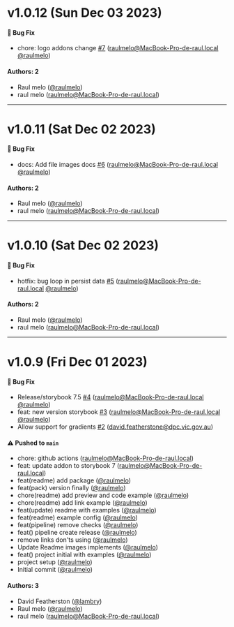 # v1.0.12 (Sun Dec 03 2023)

#### 🐛 Bug Fix

- chore: logo addons change [#7](https://github.com/raulmelo/addon-variablecss-theme/pull/7) (raulmelo@MacBook-Pro-de-raul.local [@raulmelo](https://github.com/raulmelo))

#### Authors: 2

- Raul melo ([@raulmelo](https://github.com/raulmelo))
- raul melo (raulmelo@MacBook-Pro-de-raul.local)

---

# v1.0.11 (Sat Dec 02 2023)

#### 🐛 Bug Fix

- docs: Add file images docs [#6](https://github.com/raulmelo/addon-variablecss-theme/pull/6) (raulmelo@MacBook-Pro-de-raul.local [@raulmelo](https://github.com/raulmelo))

#### Authors: 2

- Raul melo ([@raulmelo](https://github.com/raulmelo))
- raul melo (raulmelo@MacBook-Pro-de-raul.local)

---

# v1.0.10 (Sat Dec 02 2023)

#### 🐛 Bug Fix

- hotfix: bug loop in persist data [#5](https://github.com/raulmelo/addon-variablecss-theme/pull/5) (raulmelo@MacBook-Pro-de-raul.local [@raulmelo](https://github.com/raulmelo))

#### Authors: 2

- Raul melo ([@raulmelo](https://github.com/raulmelo))
- raul melo (raulmelo@MacBook-Pro-de-raul.local)

---

# v1.0.9 (Fri Dec 01 2023)

#### 🐛 Bug Fix

- Release/storybook 7.5 [#4](https://github.com/raulmelo/addon-variablecss-theme/pull/4) (raulmelo@MacBook-Pro-de-raul.local [@raulmelo](https://github.com/raulmelo))
- feat: new version storybook [#3](https://github.com/raulmelo/addon-variablecss-theme/pull/3) (raulmelo@MacBook-Pro-de-raul.local [@raulmelo](https://github.com/raulmelo))
- Allow support for gradients [#2](https://github.com/raulmelo/addon-variablecss-theme/pull/2) (david.featherstone@dpc.vic.gov.au)

#### ⚠️ Pushed to `main`

- chore: github actions (raulmelo@MacBook-Pro-de-raul.local)
- feat: update addon to storybook 7 (raulmelo@MacBook-Pro-de-raul.local)
- feat(readme) add package ([@raulmelo](https://github.com/raulmelo))
- feat(pack) version finally ([@raulmelo](https://github.com/raulmelo))
- chore(readme) add preview and code example ([@raulmelo](https://github.com/raulmelo))
- chore(readme) add link example ([@raulmelo](https://github.com/raulmelo))
- feat(update) readme with examples ([@raulmelo](https://github.com/raulmelo))
- feat(readme) example config ([@raulmelo](https://github.com/raulmelo))
- feat(pipeline) remove checks ([@raulmelo](https://github.com/raulmelo))
- feat() pipeline create release ([@raulmelo](https://github.com/raulmelo))
- remove links don'ts using ([@raulmelo](https://github.com/raulmelo))
- Update Readme images implements ([@raulmelo](https://github.com/raulmelo))
- feat() project initial with examples ([@raulmelo](https://github.com/raulmelo))
- project setup ([@raulmelo](https://github.com/raulmelo))
- Initial commit ([@raulmelo](https://github.com/raulmelo))

#### Authors: 3

- David Featherston ([@lambry](https://github.com/lambry))
- Raul melo ([@raulmelo](https://github.com/raulmelo))
- raul melo (raulmelo@MacBook-Pro-de-raul.local)
